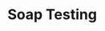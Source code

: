 # Soap Testing 

[](https://galactic-trinity-198575.postman.co/workspace/f0540c8e-6690-4385-b213-6555b4364097/collection/26938005-a44534be-2bd1-4233-b078-87514719b937?action=share&source=copy-link&creator=26938005)

